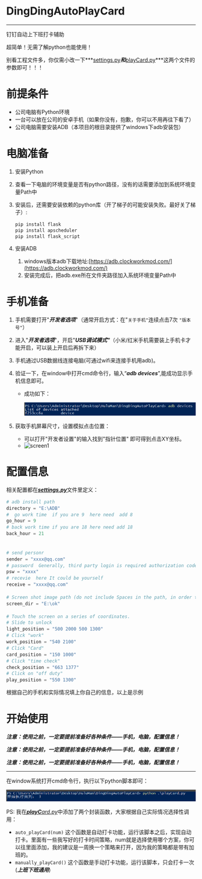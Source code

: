# DingDingAutoPlayCard

---

钉钉自动上下班打卡辅助

超简单！无需了解python也能使用！

别看工程文件多，你仅需小改一下***[settings.py](https://github.com/MrHulu/DingDingAutoPlayCard/blob/master/setting.py)***和***[playCard.py](https://github.com/MrHulu/DingDingAutoPlayCard/blob/master/playCard.py)***这两个文件的参数即可！！！

# 前提条件

* 公司电脑有Python环境
* 一台可以放在公司的安卓手机（如果你没有，抱歉，你可以不用再往下看了）
* 公司电脑需要安装ADB（本项目的根目录提供了windows下adb安装包）

# 电脑准备

1. 安装Python
2. 查看一下电脑的环境变量是否有python路径，没有的话需要添加到系统环境变量Path中
3. 安装后，还需要安装依赖的python库（开了梯子的可能安装失败。最好关了梯子）:

   ```
   pip install flask
   pip install apscheduler
   pip install flask_script
   ```
4. 安装ADB

   1. windows版本adb下载地址:[https://adb.clockworkmod.com/](https://adb.clockworkmod.com/)
   2. 安装完成后，把adb.exe所在文件夹路径加入系统环境变量Path中

# 手机准备

1. 手机需要打开"***开发者选项***"（通常开启方式：在"`关于手机"`连续点击7次 `"版本号"`）
2. 进入"***开发者选项***"，开启"***USB调试模式"***（小米/红米手机需要装上手机卡才能开启，可以装上开启后再拆下来）
3. 手机通过USB数据线连接电脑(可通过wifi来连接手机用adb)。
4. 验证一下，在window中打开cmd命令行，输入“***adb devices***”,能成功显示手机信息即可。

   * 成功如下：

     ![1709173385459](image/README/1709173385459.png)
5. 获取手机屏幕尺寸，设置模拟点击位置：

   * 可以打开"开发者设置"的输入找到"指针位置" 即可得到点击XY坐标。
   * ![screen1](https://user-images.githubusercontent.com/40572216/64086339-31f6dc00-cd6a-11e9-9ccd-7ba0ba7624f1.png)

# 配置信息

相关配置都在[***settings.py***](https://github.com/MrHulu/DingDingAutoPlayCard/blob/master/setting.py)文件里定义：

```python
# adb install path
directory = "E:\ADB"
#  go work time  if you are 9  here need  add 8
go_hour = 9
# back work time if you are 18 here need add 18
back_hour = 21


# send personr
sender = "xxxx@qq.com"
# password  Generally, third party login is required authorization code
psw = "xxxx"
# recevie  here It could be yourself
receive = "xxxx@qq.com"

# Screen shot image path (do not include Spaces in the path, in order to save the screen shot sent by the phone, and save it in the email)
screen_dir = "E:\ok"

# Touch the screen on a series of coordinates.
# Slide to unlock
light_position = "500 2000 500 1300"
# Click "work"
work_position = "540 2100"
# Click "Card"
card_position = "150 1000"
# Click "time check"
check_position = "663 1377"
# Click on "off duty"
play_position = "550 1300"

```

根据自己的手机和实际情况填上你自己的信息，以上是示例

# 开始使用

***注意：使用之前，一定要提前准备好各种条件——手机，电脑，配置信息！***

***注意：使用之前，一定要提前准备好各种条件——手机，电脑，配置信息！***

***注意：使用之前，一定要提前准备好各种条件——手机，电脑，配置信息！***

---

在window系统打开cmd命令行，执行以下python脚本即可：

![1709175802182](image/README/1709175802182.png)

PS: 我在[***playC**ard.py*](https://github.com/MrHulu/DingDingAutoPlayCard/blob/master/playCard.py)中添加了两个封装函数，大家根据自己实际情况选择性调用：

* `auto_playCard(num)` 这个函数是自动打卡功能，运行该脚本之后，实现自动打卡。里面有一些我写好的打卡时间策略，num就是选择使用哪个方案，你可以往里面添加，我的建议是一周换一个策略来打开，因为我的策略都是带有加班的。
* `manually_playCard()` 这个函数是手动打卡功能，运行该脚本，只会打卡一次(***上班下班通用***)
